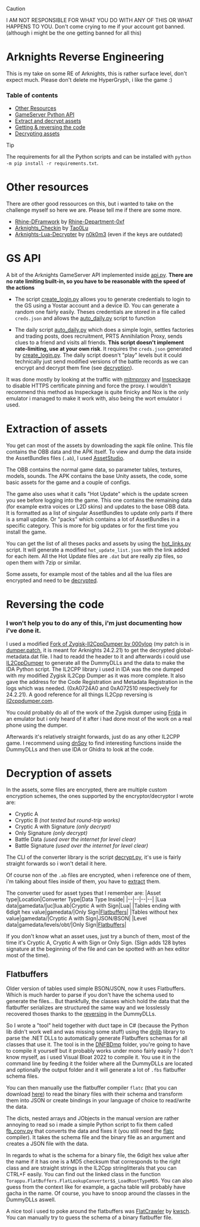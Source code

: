 
> [!CAUTION]
> I AM NOT RESPONSIBLE FOR WHAT YOU DO WITH ANY OF THIS OR WHAT HAPPENS TO YOU.
> Don't come crying to me if your account got banned. (although i might be the one getting banned for all this)

# Arknights Reverse Engineering

This is my take on some RE of Arknights, this is rather surface level, don't expect much. Please don't delete me HyperGryph, i like the game :)

### Table of contents
- [Other Resources](#other-resources)
- [GameServer Python API](#gs-api)
- [Extract and decrypt assets](#extraction-of-assets)
- [Getting & reversing the code](#reversing-the-code)
- [Decrypting assets](#decryption-of-assets)

> [!TIP]
> The requirements for all the Python scripts and can be installed with `python -m pip install -r requirements.txt`.

# Other resources

There are other good ressources on this, but i wanted to take on the challenge myself so here we are. Please tell me if there are some more.
- [Rhine-DFramwork](https://github.com/Rhine-Department-0xf/Rhine-DFramwork) by [Rhine-Department-0xf](https://github.com/Rhine-Department-0xf)
- [Arknights_Checkin](https://github.com/Tao0Lu/Arknights_Checkin) by [Tao0Lu](https://github.com/Tao0Lu)
- [Arknights-Lua-Decrypter](https://github.com/n0k0m3/Arknights-Lua-Decrypter) by [n0k0m3](https://github.com/n0k0m3) (even if the keys are outdated)

# GS API
A bit of the Arknights GameServer API implemented inside [api.py](https://github.com/djpadbit/Arknights-RE/blob/master/pyknights/api.py). **There are no rate limiting built-in, so you have to be reasonable with the speed of the actions**

- The script [create_login.py](https://github.com/djpadbit/Arknights-RE/blob/master/create_login.py) allows you to generate credentials to login to the GS using a Yostar account and a device ID. You can generate a random one fairly easily. Theses credentials are stored in a file called `creds.json` and allows the [auto_daily.py](https://github.com/djpadbit/Arknights-RE/blob/master/auto_daily.py) script to function

- The daily script [auto_daily.py](https://github.com/djpadbit/Arknights-RE/blob/master/auto_daily.py) which does a simple login, settles factories and trading posts, does recruitment, PRTS Annihilation Proxy, sends clues to a friend and visits all friends. **This script doesn't implement rate-limiting, use at your own risk**. It requires the `creds.json` generated by [create_login.py](https://github.com/djpadbit/Arknights-RE/blob/master/create_login.py). The daily script doesn't "play" levels but it could technically just send modified versions of the battle records as we can encrypt and decrypt them fine (see [decryption](#decryption-of-assets)).

It was done mostly by looking at the traffic with [mitmproxy](https://mitmproxy.org/) and [Inspeckage](https://github.com/ac-pm/Inspeckage) to disable HTTPS certificate pinning and force the proxy. I wouldn't recommend this method as Inspeckage is quite finicky and Nox is the only emulator i managed to make it work with, also being the wort emulator i used.

# Extraction of assets

You get can most of the assets by downloading the xapk file online. This file contains the OBB data and the APK itself. To view and dump the data inside the AssetBundles files (`.ab`), I used [AssetStudio](https://github.com/Perfare/AssetStudio).

The OBB contains the normal game data, so parameter tables, textures, models, sounds.
The APK contains the base Unity assets, the code, some basic assets for the game and a couple of configs.

The game also uses what it calls "Hot Update" which is the update screen you see before logging into the game.
This one contains the remaining data (for example extra voices or L2D skins) and updates to the base OBB data.
It is formatted as a list of singular AssetBundles to update only parts if there is a small update. Or "packs" which contains a lot of AssetBundles in a specific category. This is more for big updates or for the first time you install the game.

You can get the list of all theses packs and assets by using the [hot_links.py](https://github.com/djpadbit/Arknights-RE/blob/master/hot_links.py) script. It will generate a modified `hot_update_list.json` with the link added for each item. All the Hot Update files are `.dat` but are really zip files, so open them with 7zip or similar.

Some assets, for example most of the tables and all the lua files are encrypted and need to be [decrypted](#decryption-of-assets).

# Reversing the code

### I won't help you to do any of this, i'm just documenting how i've done it. 

I used a modified [Fork of Zygisk-Il2CppDumper by 000ylop](https://github.com/000ylop/Zygisk-Il2CppDumper) (my patch is in [dumper.patch](https://github.com/djpadbit/Arknights-RE/blob/master/dumper.patch), it is meant for Arknights 24.2.21) to get the decrypted global-metadata.dat file. I had to readd the header to it and afterwards i could use [IL2CppDumper](https://github.com/Perfare/Il2CppDumper) to generate all the DummyDLLs and the data to make the IDA Python script. The IL2CPP library i used in IDA was the one dumped with my modified Zygisk IL2Cpp Dumper as it was more complete. It also gave the address for the Code Registration and Metadata Registration in the logs which was needed. (0xA0724A0 and 0xA072510 respectively for 24.2.21). A good reference for all things IL2Cpp reversing is [il2cppdumper.com](https://il2cppdumper.com/).

You could probably do all of the work of the Zygisk dumper using [Frida](https://frida.re/) in an emulator but i only heard of it after i had done most of the work on a real phone using the dumper.

Afterwards it's relatively straight forwards, just do as any other IL2CPP game. I recommend using [dnSpy](https://github.com/dnSpyEx/dnSpy) to find interesting functions inside the DummyDLLs and then use IDA or Ghidra to look at the code.

# Decryption of assets

In the assets, some files are encrypted, there are multiple custom encryption schemes, the ones supported by the encryptor/decryptor I wrote are:
- Cryptic A
- Cryptic B *(not tested but round-trip works)*
- Cryptic A with Signature *(only decrypt)*
- Only Signature *(only decrypt)*
- Battle Data *(used over the internet for level clear)*
- Battle Signature *(used over the internet for level clear)*

The CLI of the converter library is the script [decrypt.py](https://github.com/djpadbit/Arknights-RE/blob/master/decrypt.py), it's use is fairly straight forwards so i won't detail it here.

Of course non of the `.ab` files are encrypted, when i reference one of them, i'm talking about files inside of them, you have to [extract](#extraction-of-assets) them.

The converter used for asset types that I remember are:
|Asset type|Location|Converter Type|Data Type Inside|
|--|--|--|--|
|Lua data|gamedata/[uc]lua.ab|Cryptic A with Sign|Lua|
|Tables ending with 6digit hex value|gamedata/|Only Sign|[Flatbuffers](#Flatbuffers)|
|Tables without hex value|gamedata/|Cryptic A with Sign|JSON/BSON|
|Level data|gamedata/levels/obt/|Only Sign|[Flatbuffers](#Flatbuffers)|

If you don't know what an asset uses, just try a bunch of them, most of the time it's Cryptic A, Cryptic A with Sign or Only Sign. (Sign adds 128 bytes signature at the beginning of the file and can be spotted with an hex editor most of the time).

## Flatbuffers

Older version of tables used simple BSON/JSON, now it uses Flatbuffers. Which is much harder to parse if you don't have the schema used to generate the files... But thankfully, the classes which hold the data that the flatbuffer serializes are structured the same way and we losslessly recovered thoses thanks to the [reversing](#reversing-the-code) in the DummyDLLs.

So I wrote a "tool" held together with duct tape in C# (because the Python lib didn't work well and was missing some stuff) using the [dnlib](https://github.com/0xd4d/dnlib) library to parse the .NET DLLs to automatically generate Flatbuffers schemas for all classes that use it. The tool is in the [DNFBDmp](https://github.com/djpadbit/Arknights-RE/blob/master/DNFBDmp) folder, you're going to have to compile it yourself but it probably works under mono fairly easily ? I don't know myself, as i used Visual Bloat 2022 to compile it. 
You use it in the command line by feeding it the folder where all the DummyDLLs are located and optionally the output folder and it will generate a lot of `.fbs` flatbuffer schema files.

You can then manually use the flatbuffer compiler `flatc` (that you can download [here](https://github.com/google/flatbuffers/releases)) to read the binary files with their schema and transform them into JSON or create bindings in your language of choice to read/write the data.

The dicts, nested arrays and JObjects in the manual version are rather annoying to read so i made a simple Python script to fix them called [fb_conv.py](https://github.com/djpadbit/Arknights-RE/blob/master/fb_conv.py) that converts the data and fixes it (you still need the [flatc](https://github.com/google/flatbuffers/releases) compiler). It takes the schema file and the binary file as an argument and creates a JSON file with the data.

In regards to what is the schema for a binary file, the 6digit hex value after the name if it has one is a MD5 checksum that corresponds to the right class and are straight strings in the IL2Cpp stringlitterals that you can CTRL+F easily. You can find out the linked class in the function `Torappu.FlatBuffers.FlatLookupConverter$$_LoadRootTypeMD5`. You can also guess from the context like for example, a gacha table will probably have gacha in the name. Of course, you have to snoop around the classes in the DummyDLLs aswell.

A nice tool i used to poke around the flatbuffers was [FlatCrawler](https://github.com/kwsch/FlatCrawler) by [kwsch](https://github.com/kwsch). You can manually try to guess the schema of a binary flatbuffer file.
